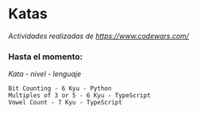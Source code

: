 # Katas

_Actividades realizadas de https://www.codewars.com/_

### Hasta el momento:

_Kata - nivel - lenguaje_

```
Bit Counting - 6 Kyu - Python
Multiples of 3 or 5 - 6 Kyu - TypeScript
Vowel Count - 7 Kyu - TypeScript
```
